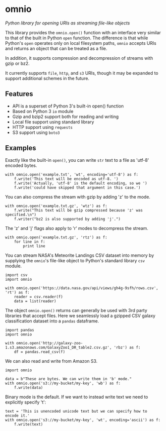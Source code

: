# omnio

*Python library for opening URIs as streaming file-like objects*

This library provides the `omnio.open()` function with an interface very
similar to that of the built in Python `open` function.  The difference is
that while Python's `open` operates only on local filesystem paths, `omnio`
accepts URIs and returns an object that can be treated as a file.

In addition, it supports compression and decompression of streams with gzip
or bz2.

It currently supports `file`, `http`, and `s3` URIs, though it may be
expanded to support additional schemes in the future.

## Features

* API is a superset of Python 3's built-in open() function
* Based on Python 3 `io` module
* Gzip and bzip2 support both for reading and writing
* Local file support using standard library
* HTTP support using `requests`
* S3 support using `boto3`

## Examples

Exactly like the built-in `open()`, you can write `str` text to a file as
'utf-8' encoded bytes.

    with omnio.open('example.txt', 'wt', encoding='utf-8') as f:
        f.write('This text will be encoded as utf-8. ')
        f.write('Actually, 'utf-8' is the default encoding, so we ')
        f.write('could have skipped that argument in this case.')

You can also compress the stream with gzip by adding 'z' to the mode.

    with omnio.open('example.txt.gz', 'wtz') as f:
        f.write("This text will be gzip compressed because 'z' was specified.\n")
        f.writer("bz2 is also supported by adding 'j'.")

The 'z' and 'j' flags also apply to 'r' modes to decompress the stream.

    with omnio.open('example.txt.gz', 'rtz') as f:
        for line in f:
            print line

You can stream NASA's Meteorite Landings CSV dataset into memory by supplying
the `omnio`'s file-like object to Python's standard library `csv` module.

    import csv
    import omnio

    with omnio.open('https://data.nasa.gov/api/views/gh4g-9sfh/rows.csv', 'rt') as f:
        reader = csv.reader(f)
        data = list(reader)

The object `omnio.open()` returns can generally be used with 3rd party
libraries that accept files. Here we seamlessly load a gzipped CSV galaxy
classification dataset into a `pandas` dataframe.

    import pandas
    import omnio

    with omnio.open('http://galaxy-zoo-1.s3.amazonaws.com/GalaxyZoo1_DR_table2.csv.gz', 'rbz') as f:
        df = pandas.read_csv(f)

We can also read and write from Amazon S3.

    import omnio

    data = b"These are bytes. We can write them in 'b' mode."
    with omnio.open('s3://my-bucket/my-key', 'wb') as f:
        f.write(data)

Binary mode is the default. If we want to instead write text we need to
explicitly specify 't':

    text = 'This is unencoded unicode text but we can specify how to encode it.'
    with omnio.open('s3://my-bucket/my-key', 'wt', encoding='ascii') as f:
        f.write(text)
